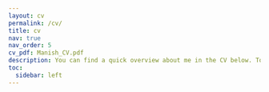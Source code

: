 ```yaml
---
layout: cv
permalink: /cv/
title: cv
nav: true
nav_order: 5
cv_pdf: Manish_CV.pdf
description: You can find a quick overview about me in the CV below. To download my CV, simply click the PDF icon on the right.
toc:
  sidebar: left
---
```

